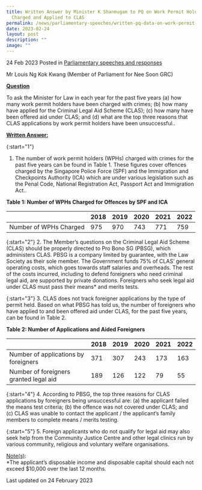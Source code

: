 ```yaml
---
title: Written Answer by Minister K Shanmugam to PQ on Work Permit Holders
  Charged and Applied to CLAS
permalink: /news/parliamentary-speeches/written-pq-data-on-work-permit-holders-charged-crimes-applied-to-clas/
date: 2023-02-24
layout: post
description: ""
image: ""
---
```

24 Feb 2023 Posted in [Parliamentary speeches and responses](/news/parliamentary-speeches)

Mr Louis Ng Kok Kwang (Member of Parliament for Nee Soon GRC)
  
**<b><u>Question</u></b>** 

To ask the Minister for Law in each year for the past five
years (a) how many work permit holders have been charged with crimes; (b) how many have applied for the Criminal Legal Aid Scheme (CLAS); (c) how many have been offered aid under CLAS; and (d) what are the top three reasons that CLAS applications by work permit holders have been unsuccessful..

<b><u>Written Answer:</u></b> 

{:start="1"}
1.  The number of work permit holders (WPHs) charged with crimes for the past five years can be found in Table 1. These figures cover offences charged by the Singapore Police Force (SPF) and the Immigration and Checkpoints
Authority (ICA) which are under various legislation such as the Penal Code, National Registration Act, Passport Act and Immigration Act..

**<b>Table 1: Number of WPHs Charged for Offences by SPF and ICA</b>**

|                |2018|2019|2020|2021|2022|
|----------------|-------------------------------|-----------------------------|-------------------------------|-----------------------------|-------------------------------|
|Number of WPHs Charged|975|970|743|771|759|

{:start="2"}
2.  The Member’s questions on the Criminal Legal Aid Scheme (CLAS) should be properly directed to Pro Bono SG (PBSG), which administers CLAS. PBSG is a
company limited by guarantee, with the Law Society as their sole member. The Government funds 75% of CLAS’ general operating costs, which goes towards staff
salaries and overheads. The rest of the costs incurred, including to defend foreigners who need criminal legal aid, are supported by private donations. Foreigners who seek legal aid under CLAS must pass their means* and merits tests.

{:start="3"}
3.  CLAS does not track foreigner applications by the type of permit held. Based on what PBSG has told us, the number of foreigners who have applied to and been offered aid under CLAS, for the past five years, can be found in Table 2.

**<b>Table 2: Number of Applications and Aided Foreigners</b>**

|                |2018|2019|2020|2021|2022|
|----------------|-------------------------------|-----------------------------|-------------------------------|-----------------------------|-------------------------------|
|Number of applications by foreigners|371|307|243|173|163|
|Number of foreigners granted legal aid|189|126|122|79|55|

{:start="4"}
4.  According to PBSG, the top three reasons for CLAS applications by foreigners being unsuccessful are: (a) the applicant failed the means test criteria; (b) the offence was not covered under CLAS; and (c) CLAS was unable to contact the applicant / the applicant’s family members to complete means / merits testing.

{:start="5"}
5.  Foreign applicants who do not qualify for legal aid may also seek help from the Community Justice Centre and other legal clinics run by various community, religious and voluntary welfare organisations.

<u>Note(s)</u>:
<br>*The applicant’s disposable income and disposable capital should each not exceed $10,000 over the last 12
months. 

<p class="right-side-updated">Last updated on 24 February 2023</p>